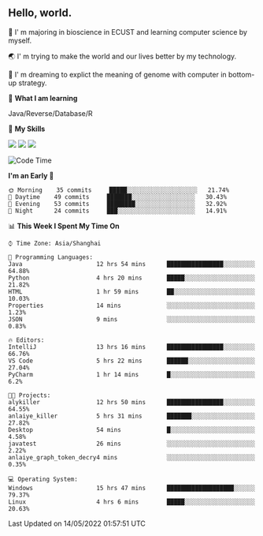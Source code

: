 ## Hello, world.

🏫 I' m majoring in bioscience in ECUST and learning computer science by myself.

🌏 I' m trying to make the world and our lives better by my technology.

🧬 I' m dreaming to explict the meaning of genome with computer in bottom-up strategy.

🔡 **What I am learning**

Java/Reverse/Database/R

🌟 **My Skills**

![](https://img.shields.io/badge/-Python-3e74a2?style=flat-square&logo=Python&logoColor=fff)
![](https://img.shields.io/badge/-Linux-000000?style=flat-square&logo=Linux&logoColor=fff)
![](https://img.shields.io/badge/-Docker-2496ED?style=flat-square&logo=Docker&logoColor=fff)

<!--START_SECTION:waka-->
![Code Time](http://img.shields.io/badge/Code%20Time-0%20secs-blue)

**I'm an Early 🐤** 

```text
🌞 Morning    35 commits     █████░░░░░░░░░░░░░░░░░░░░   21.74% 
🌆 Daytime    49 commits     ███████░░░░░░░░░░░░░░░░░░   30.43% 
🌃 Evening    53 commits     ████████░░░░░░░░░░░░░░░░░   32.92% 
🌙 Night      24 commits     ███░░░░░░░░░░░░░░░░░░░░░░   14.91%

```


📊 **This Week I Spent My Time On** 

```text
⌚︎ Time Zone: Asia/Shanghai

💬 Programming Languages: 
Java                     12 hrs 54 mins      ████████████████░░░░░░░░░   64.88% 
Python                   4 hrs 20 mins       █████░░░░░░░░░░░░░░░░░░░░   21.82% 
HTML                     1 hr 59 mins        ██░░░░░░░░░░░░░░░░░░░░░░░   10.03% 
Properties               14 mins             ░░░░░░░░░░░░░░░░░░░░░░░░░   1.23% 
JSON                     9 mins              ░░░░░░░░░░░░░░░░░░░░░░░░░   0.83%

🔥 Editors: 
IntelliJ                 13 hrs 16 mins      ████████████████░░░░░░░░░   66.76% 
VS Code                  5 hrs 22 mins       ██████░░░░░░░░░░░░░░░░░░░   27.04% 
PyCharm                  1 hr 14 mins        █░░░░░░░░░░░░░░░░░░░░░░░░   6.2%

🐱‍💻 Projects: 
alykiller                12 hrs 50 mins      ████████████████░░░░░░░░░   64.55% 
anlaiye_killer           5 hrs 31 mins       ███████░░░░░░░░░░░░░░░░░░   27.82% 
Desktop                  54 mins             █░░░░░░░░░░░░░░░░░░░░░░░░   4.58% 
javatest                 26 mins             ░░░░░░░░░░░░░░░░░░░░░░░░░   2.22% 
anlaiye_graph_token_decry4 mins              ░░░░░░░░░░░░░░░░░░░░░░░░░   0.35%

💻 Operating System: 
Windows                  15 hrs 47 mins      ███████████████████░░░░░░   79.37% 
Linux                    4 hrs 6 mins        █████░░░░░░░░░░░░░░░░░░░░   20.63%

```


 Last Updated on 14/05/2022 01:57:51 UTC
<!--END_SECTION:waka-->


<!--
**Shigure19/Shigure19** is a ✨ _special_ ✨ repository because its `README.md` (this file) appears on your GitHub profile.

Here are some ideas to get you started:

- 🔭 I’m currently working on ...
- 🌱 I’m currently learning ...
- 👯 I’m looking to collaborate on ...
- 🤔 I’m looking for help with ...
- 💬 Ask me about ...
- 📫 How to reach me: ...
- 😄 Pronouns: ...
- ⚡ Fun fact: ...
-->
